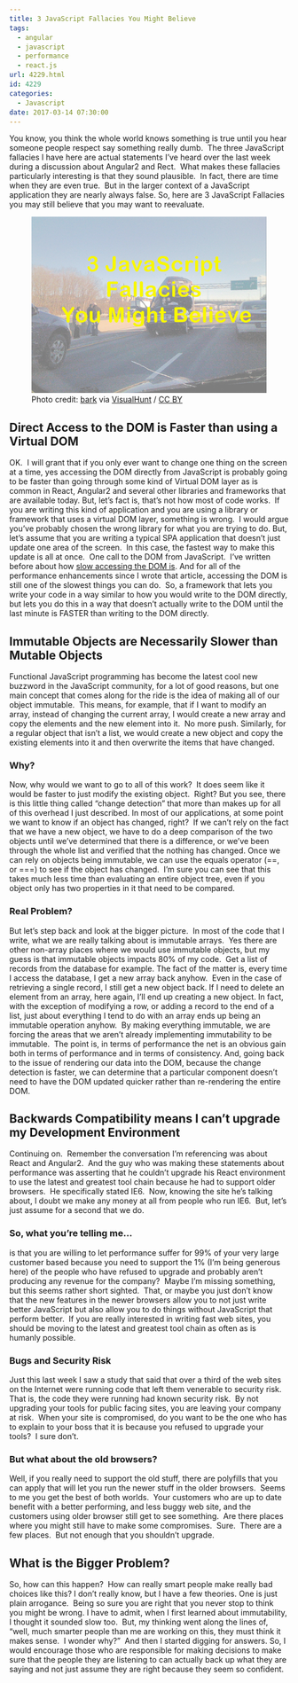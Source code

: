 ```yaml
---
title: 3 JavaScript Fallacies You Might Believe
tags:
  - angular
  - javascript
  - performance
  - react.js
url: 4229.html
id: 4229
categories:
  - Javascript
date: 2017-03-14 07:30:00
---
```


You know, you think the whole world knows something is true until you hear someone people respect say something really dumb.  The three JavaScript fallacies I have here are actual statements I’ve heard over the last week during a discussion about Angular2 and Rect.  What makes these fallacies particularly interesting is that they sound plausible.  In fact, there are time when they are even true.  But in the larger context of a JavaScript application they are nearly always false. So, here are 3 JavaScript Fallacies you may still believe that you may want to reevaluate. <figure>![](/uploads/2017/03/image-2.png "3 JavaScript Fallacies You Might Believe")<figcaption>Photo credit: [bark](//www.flickr.com/photos/barkbud/4341791754/) via [VisualHunt](//visualhunt.com/re/8dc251) / [ CC BY](//creativecommons.org/licenses/by/2.0/)</figcaption></figure>

<!-- more --> 

Direct Access to the DOM is Faster than using a Virtual DOM
-----------------------------------------------------------

OK.  I will grant that if you only ever want to change one thing on the screen at a time, yes accessing the DOM directly from JavaScript is probably going to be faster than going through some kind of Virtual DOM layer as is common in React, Angular2 and several other libraries and frameworks that are available today. But, let’s fact is, that’s not how most of code works.  If you are writing this kind of application and you are using a library or framework that uses a virtual DOM layer, something is wrong.  I would argue you’ve probably chosen the wrong library for what you are trying to do. But, let’s assume that you are writing a typical SPA application that doesn’t just update one area of the screen.  In this case, the fastest way to make this update is all at once.  One call to the DOM from JavaScript.  I’ve written before about how [slow accessing the DOM is](/javascript-performance-tweaks/). And for all of the performance enhancements since I wrote that article, accessing the DOM is still one of the slowest things you can do.  So, a framework that lets you write your code in a way similar to how you would write to the DOM directly, but lets you do this in a way that doesn’t actually write to the DOM until the last minute is FASTER than writing to the DOM directly.

Immutable Objects are Necessarily Slower than Mutable Objects
-------------------------------------------------------------

Functional JavaScript programming has become the latest cool new buzzword in the JavaScript community, for a lot of good reasons, but one main concept that comes along for the ride is the idea of making all of our object immutable.  This means, for example, that if I want to modify an array, instead of changing the current array, I would create a new array and copy the elements and the new element into it.  No more push. Similarly, for a regular object that isn’t a list, we would create a new object and copy the existing elements into it and then overwrite the items that have changed.

### Why?

Now, why would we want to go to all of this work?  It does seem like it would be faster to just modify the existing object.  Right? But you see, there is this little thing called “change detection” that more than makes up for all of this overhead I just described. In most of our applications, at some point we want to know if an object has changed, right?  If we can’t rely on the fact that we have a new object, we have to do a deep comparison of the two objects until we’ve determined that there is a difference, or we’ve been through the whole list and verified that the nothing has changed. Once we can rely on objects being immutable, we can use the equals operator (==, or ===) to see if the object has changed.  I’m sure you can see that this takes much less time than evaluating an entire object tree, even if you object only has two properties in it that need to be compared.

### Real Problem?

But let’s step back and look at the bigger picture.  In most of the code that I write, what we are really talking about is immutable arrays.  Yes there are other non-array places where we would use immutable objects, but my guess is that immutable objects impacts 80% of my code.  Get a list of records from the database for example. The fact of the matter is, every time I access the database, I get a new array back anyhow.  Even in the case of retrieving a single record, I still get a new object back. If I need to delete an element from an array, here again, I’ll end up creating a new object. In fact, with the exception of modifying a row, or adding a record to the end of a list, just about everything I tend to do with an array ends up being an immutable operation anyhow.  By making everything immutable, we are forcing the areas that we aren’t already implementing immutability to be immutable.  The point is, in terms of performance the net is an obvious gain both in terms of performance and in terms of consistency. And, going back to the issue of rendering our data into the DOM, because the change detection is faster, we can determine that a particular component doesn’t need to have the DOM updated quicker rather than re-rendering the entire DOM.

Backwards Compatibility means I can’t upgrade my Development Environment
------------------------------------------------------------------------

Continuing on.  Remember the conversation I’m referencing was about React and Angular2.  And the guy who was making these statements about performance was asserting that he couldn’t upgrade his React environment to use the latest and greatest tool chain because he had to support older browsers.  He specifically stated IE6.  Now, knowing the site he’s talking about, I doubt we make any money at all from people who run IE6.  But, let’s just assume for a second that we do.

### So, what you’re telling me…

is that you are willing to let performance suffer for 99% of your very large customer based because you need to support the 1% (I’m being generous here) of the people who have refused to upgrade and probably aren’t producing any revenue for the company?  Maybe I’m missing something, but this seems rather short sighted.  That, or maybe you just don’t know that the new features in the newer browsers allow you to not just write better JavaScript but also allow you to do things without JavaScript that perform better.  If you are really interested in writing fast web sites, you should be moving to the latest and greatest tool chain as often as is humanly possible.

### Bugs and Security Risk

Just this last week I saw a study that said that over a third of the web sites on the Internet were running code that left them venerable to security risk.  That is, the code they were running had known security risk.  By not upgrading your tools for public facing sites, you are leaving your company at risk.  When your site is compromised, do you want to be the one who has to explain to your boss that it is because you refused to upgrade your tools?  I sure don’t.

### But what about the old browsers?

Well, if you really need to support the old stuff, there are polyfills that you can apply that will let you run the newer stuff in the older browsers.  Seems to me you get the best of both worlds.  Your customers who are up to date benefit with a better performing, and less buggy web site, and the customers using older browser still get to see something.  Are there places where you might still have to make some compromises.  Sure.  There are a few places.  But not enough that you shouldn’t upgrade.

What is the Bigger Problem?
---------------------------

So, how can this happen?  How can really smart people make really bad choices like this? I don’t really know, but I have a few theories. One is just plain arrogance.  Being so sure you are right that you never stop to think you might be wrong. I have to admit, when I first learned about immutability, I thought it sounded slow too.  But, my thinking went along the lines of, “well, much smarter people than me are working on this, they must think it makes sense.  I wonder why?”  And then I started digging for answers. So, I would encourage those who are responsible for making decisions to make sure that the people they are listening to can actually back up what they are saying and not just assume they are right because they seem so confident.

